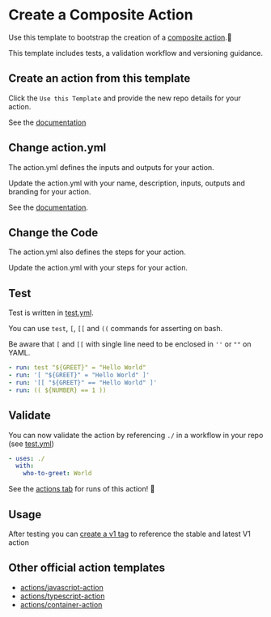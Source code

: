 # Create a Composite Action

Use this template to bootstrap the creation of a [composite action](https://docs.github.com/en/actions/creating-actions/creating-a-composite-action).:rocket:

This template includes tests, a validation workflow and versioning guidance.  

## Create an action from this template

Click the `Use this Template` and provide the new repo details for your action.

See the [documentation](https://docs.github.com/en/repositories/creating-and-managing-repositories/creating-a-repository-from-a-template)

## Change action.yml

The action.yml defines the inputs and outputs for your action.

Update the action.yml with your name, description, inputs, outputs and branding for your action.

See the [documentation](https://help.github.com/en/articles/metadata-syntax-for-github-actions).

## Change the Code

The action.yml also defines the steps for your action.

Update the action.yml with your steps for your action.

## Test

Test is written in [test.yml](.github/workflows/test.yml).

You can use `test`, `[`, `[[` and `((` commands for asserting on bash.

Be aware that `[` and `[[` with single line need to be enclosed in `''` or `""` on YAML.

```yaml
- run: test "${GREET}" = "Hello World"
- run: '[ "${GREET}" = "Hello World" ]'
- run: '[[ "${GREET}" == "Hello World" ]'
- run: (( ${NUMBER} == 1 ))
```

## Validate

You can now validate the action by referencing `./` in a workflow in your repo (see [test.yml](.github/workflows/test.yml))

```yaml
- uses: ./
  with:
    who-to-greet: World
```

See the [actions tab](https://github.com/actions/composite-action-template/actions) for runs of this action! :rocket:

## Usage

After testing you can [create a v1 tag](https://github.com/actions/toolkit/blob/master/docs/action-versioning.md) to reference the stable and latest V1 action

## Other official action templates

- [actions/javascript-action](https://github.com/actions/javascript-action)
- [actions/typescript-action](https://github.com/actions/typescript-action)
- [actions/container-action](https://github.com/actions/container-action)
